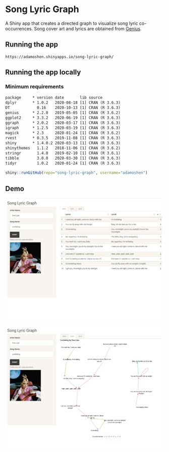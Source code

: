 # Song Lyric Graph

A Shiny app that creates a directed graph to visualize song lyric co-occurrences. Song cover art and lyrics are obtained from [Genius](https://genius.com).

## Running the app

```
https://adamoshen.shinyapps.io/song-lyric-graph/
```

## Running the app locally

### Minimum requirements

```
package     * version date       lib source        
dplyr       * 1.0.2   2020-08-18 [1] CRAN (R 3.6.3)
DT            0.16    2020-10-13 [1] CRAN (R 3.6.3)
genius      * 2.2.0   2019-05-05 [1] CRAN (R 3.6.2)
ggplot2     * 3.3.2   2020-06-19 [1] CRAN (R 3.6.3)
ggraph      * 2.0.2   2020-03-17 [1] CRAN (R 3.6.3)
igraph      * 1.2.5   2020-03-19 [1] CRAN (R 3.6.3)
magick      * 2.3     2020-01-24 [1] CRAN (R 3.6.2)
rvest       * 0.3.5   2019-11-08 [1] CRAN (R 3.6.3)
shiny       * 1.4.0.2 2020-03-13 [1] CRAN (R 3.6.3)
shinythemes   1.1.2   2018-11-06 [1] CRAN (R 3.6.2)
stringr       1.4.0   2019-02-10 [1] CRAN (R 3.6.1)
tibble        3.0.0   2020-03-30 [1] CRAN (R 3.6.3)
tidyr         1.0.2   2020-01-24 [1] CRAN (R 3.6.3)
```

```r
shiny::runGitHub(repo="song-lyric-graph", username="adamoshen")
```

## Demo

![Data tab](./images/preview1.png)

![Plot tab](./images/preview2.png)
